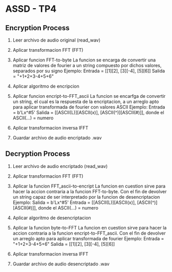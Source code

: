 # ASSD - TP4

## Encryption Process
 1. Leer archivo de audio original (read_wav)

 2. Aplicar transformacion FFT (FFT)

 3. Aplicar funcion FFT-to-byte
       La funcion se encarga de convertir una matriz de valores de fourier a un
       string compuesto por dichos valores, separados por su signo
       Ejemplo:
           Entrada = [[1][2], [3][-4], [5][6]]
           Salida  = "+1+2+3-4+5+6"

 4. Aplicar algoritmo de encripcion

 5. Aplicar funcion encript-to-FFT_ascii
       La funcion se encarfga de convertir un string, el cual es la respuesta de
       la encriptacion, a un arreglo apto para aplicar transformada de fourier con valores ASCII
       Ejemplo:
           Entrada = b'Lx^#5'
           Salida  = [[ASCII(L)][ASCII(x)], [ASCII(^)][ASCII(#)]], donde el ASCII(...) = numero

 6. Aplicar transformacion inversa IFFT

 7. Guardar archivo de audio encriptado .wav

## Decryption Process
 1. Leer archivo de audio encriptado (read_wav)

 2. Aplicar transformacion FFT (FFT)

 4. Aplicar la funcion FFT_ascii-to-encript
       La funcion en cuestion sirve para hacer la accion contraria a la funcion FFT-to-byte. Con
       el fin de devolver un string capaz de ser interpretado por la funcion de desencriptacion
       Ejemplo:
           Salida = b'Lx^#5'
           Entrada = [[ASCII(L)][ASCII(x)], [ASCII(^)][ASCII(#)]], donde el ASCII(...) = numero

 5. Aplicar algoritmo de desencriptacion

 6. Aplicar la funcion byte-to-FFT
       La funcion en cuestion sirve para hacer la accion contraria a la funcion encript-to-FFT_ascii. Con
       el fin de devolver un arreglo apto para aplicar transformada de fourier
       Ejemplo:
           Entrada = "+1+2+3-4+5+6"
           Salida = [[1][2], [3][-4], [5][6]]

 6. Aplicar transformacion inversa IFFT

 7. Guardar archivo de audio desencriptado .wav


